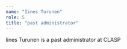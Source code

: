 ```yaml
---
name: "Iines Turunen"
role: 5 
title: "past administrator"
---
```

Iines Turunen is a past administrator at CLASP
